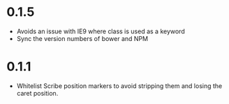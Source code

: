 # 0.1.5

* Avoids an issue with IE9 where class is used as a keyword
* Sync the version numbers of bower and NPM

# 0.1.1

* Whitelist Scribe position markers to avoid stripping them and losing
  the caret position.
